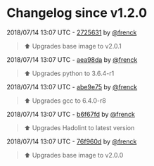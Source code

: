 # Changelog since v1.2.0

2018/07/14 13:07 UTC - [2725631](https://github.com/hassio-addons/addon-appdaemon3/commit/27256318feb84ad536e1c1b49937338167788125) by [@frenck](https://github.com/frenck)
> :arrow_up: Upgrades base image to v2.0.1 

2018/07/14 13:07 UTC - [aea98da](https://github.com/hassio-addons/addon-appdaemon3/commit/aea98dacf8da6622804e19ffc4c47c9f170f7194) by [@frenck](https://github.com/frenck)
> :arrow_up: Upgrades python to 3.6.4-r1 

2018/07/14 13:07 UTC - [abe9e75](https://github.com/hassio-addons/addon-appdaemon3/commit/abe9e750dfb2e56c1bb076d2f20f7fe58a0f4451) by [@frenck](https://github.com/frenck)
> :arrow_up: Upgrades gcc to 6.4.0-r8 

2018/07/14 13:07 UTC - [b6f67fd](https://github.com/hassio-addons/addon-appdaemon3/commit/b6f67fd42525f5f55b7f63087b1f7afea86e494f) by [@frenck](https://github.com/frenck)
> :arrow_up: Upgrades Hadolint to latest version 

2018/07/14 13:07 UTC - [76f960d](https://github.com/hassio-addons/addon-appdaemon3/commit/76f960d17514405af6aef3ec4dd39ef858c0212f) by [@frenck](https://github.com/frenck)
> :arrow_up: Upgrades base image to v2.0.0 

